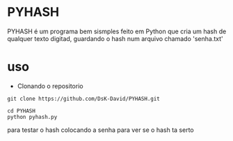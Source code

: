 # PYHASH #
PYHASH é um programa bem sismples feito em Python que cria um hash de qualquer texto digitad,
 guardando o hash num arquivo chamado 'senha.txt'


 # uso #
 - Clonando o repositorio
 ```
 git clone https://github.com/DsK-David/PYHASH.git

 ```
 ```
 cd PYHASH
 python pyhash.py
 ``` 
para testar o hash colocando a senha para ver se o hash ta serto 


